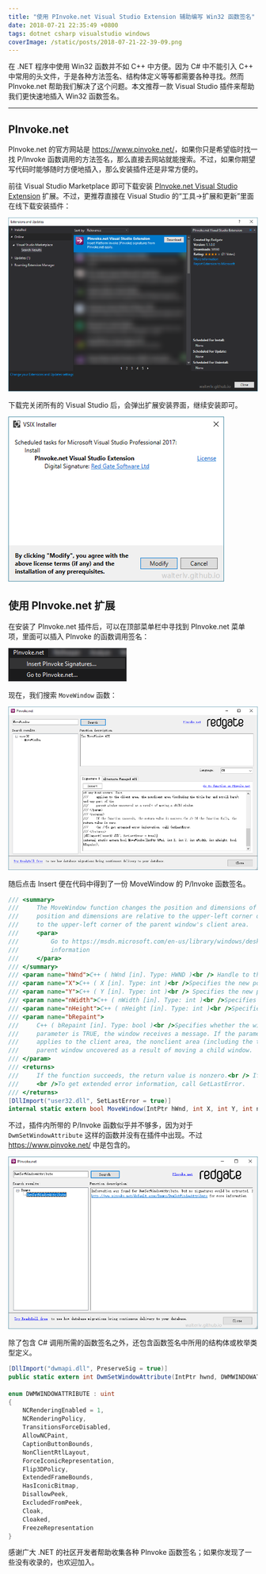 ```yaml
---
title: "使用 PInvoke.net Visual Studio Extension 辅助编写 Win32 函数签名"
date: 2018-07-21 22:35:49 +0800
tags: dotnet csharp visualstudio windows
coverImage: /static/posts/2018-07-21-22-39-09.png
---
```


在 .NET 程序中使用 Win32 函数并不如 C++ 中方便。因为 C# 中不能引入 C++ 中常用的头文件，于是各种方法签名、结构体定义等等都需要各种寻找。然而 PInvoke.net 帮助我们解决了这个问题。本文推荐一款 Visual Studio 插件来帮助我们更快速地插入 Win32 函数签名。

---

<div id="toc"></div>

## PInvoke.net

PInvoke.net 的官方网站是 <https://www.pinvoke.net/>，如果你只是希望临时找一找 P/Invoke 函数调用的方法签名，那么直接去网站就能搜索。不过，如果你期望写代码时能够随时方便地插入，那么安装插件还是非常方便的。

前往 Visual Studio Marketplace 即可下载安装 [PInvoke.net Visual Studio Extension](https://marketplace.visualstudio.com/items?itemName=vs-publisher-306627.PInvokenetVisualStudioExtension) 扩展。不过，更推荐直接在 Visual Studio 的“工具->扩展和更新”里面在线下载安装插件：

![PInvoke.net Visual Studio Extension](/static/posts/2018-07-21-22-39-09.png)

下载完关闭所有的 Visual Studio 后，会弹出扩展安装界面，继续安装即可。

![安装扩展](/static/posts/2018-07-21-22-38-12.png)

## 使用 PInvoke.net 扩展

在安装了 PInvoke.net 插件后，可以在顶部菜单栏中寻找到 PInvoke.net 菜单项，里面可以插入 PInvoke 的函数调用签名：

![Insert PInvoke Signatures](/static/posts/2018-07-21-22-54-08.png)

现在，我们搜索 `MoveWindow` 函数：

![MoveWindow](/static/posts/2018-07-21-22-57-52.png)

随后点击 Insert 便在代码中得到了一份 MoveWindow 的 P/Invoke 函数签名。

```csharp
/// <summary>
///     The MoveWindow function changes the position and dimensions of the specified window. For a top-level window, the
///     position and dimensions are relative to the upper-left corner of the screen. For a child window, they are relative
///     to the upper-left corner of the parent window's client area.
///     <para>
///         Go to https://msdn.microsoft.com/en-us/library/windows/desktop/ms633534%28v=vs.85%29.aspx for more
///         information
///     </para>
/// </summary>
/// <param name="hWnd">C++ ( hWnd [in]. Type: HWND )<br /> Handle to the window.</param>
/// <param name="X">C++ ( X [in]. Type: int )<br />Specifies the new position of the left side of the window.</param>
/// <param name="Y">C++ ( Y [in]. Type: int )<br /> Specifies the new position of the top of the window.</param>
/// <param name="nWidth">C++ ( nWidth [in]. Type: int )<br />Specifies the new width of the window.</param>
/// <param name="nHeight">C++ ( nHeight [in]. Type: int )<br />Specifies the new height of the window.</param>
/// <param name="bRepaint">
///     C++ ( bRepaint [in]. Type: bool )<br />Specifies whether the window is to be repainted. If this
///     parameter is TRUE, the window receives a message. If the parameter is FALSE, no repainting of any kind occurs. This
///     applies to the client area, the nonclient area (including the title bar and scroll bars), and any part of the
///     parent window uncovered as a result of moving a child window.
/// </param>
/// <returns>
///     If the function succeeds, the return value is nonzero.<br /> If the function fails, the return value is zero.
///     <br />To get extended error information, call GetLastError.
/// </returns>
[DllImport("user32.dll", SetLastError = true)]
internal static extern bool MoveWindow(IntPtr hWnd, int X, int Y, int nWidth, int nHeight, bool bRepaint);
```

不过，插件内所带的 P/Invoke 函数似乎并不够多，因为对于 `DwmSetWindowAttribute` 这样的函数并没有在插件中出现。不过 <https://www.pinvoke.net/> 中是包含的。

![](/static/posts/2018-07-21-22-56-00.png)

除了包含 C# 调用所需的函数签名之外，还包含函数签名中所用的结构体或枚举类型定义。

```csharp
[DllImport("dwmapi.dll", PreserveSig = true)]
public static extern int DwmSetWindowAttribute(IntPtr hwnd, DWMWINDOWATTRIBUTE attr, ref int attrValue, int attrSize);

enum DWMWINDOWATTRIBUTE : uint
{ 
    NCRenderingEnabled = 1,
    NCRenderingPolicy,
    TransitionsForceDisabled,
    AllowNCPaint,
    CaptionButtonBounds,
    NonClientRtlLayout,
    ForceIconicRepresentation,
    Flip3DPolicy,
    ExtendedFrameBounds,
    HasIconicBitmap,
    DisallowPeek,
    ExcludedFromPeek,
    Cloak,
    Cloaked,
    FreezeRepresentation
}
```

感谢广大 .NET 的社区开发者帮助收集各种 PInvoke 函数签名；如果你发现了一些没有收录的，也欢迎加入。

